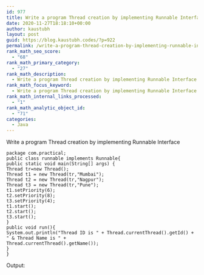 ```yaml
---
id: 977
title: Write a program Thread creation by implementing Runnable Interface
date: 2020-11-27T18:18:10+00:00
author: kaustubh
layout: post
guid: https://blog.kaustubh.codes/?p=922
permalink: /write-a-program-thread-creation-by-implementing-runnable-interface/
rank_math_seo_score:
  - "68"
rank_math_primary_category:
  - "27"
rank_math_description:
  - Write a program Thread creation by implementing Runnable Interface
rank_math_focus_keyword:
  - Write a program Thread creation by implementing Runnable Interface
rank_math_internal_links_processed:
  - "1"
rank_math_analytic_object_id:
  - "71"
categories:
  - Java
---
```

 

Write a program Thread creation by implementing Runnable Interface

<pre class="wp-block-code"><code>package com.practical;
public class runnable implements Runnable{
public static void main(String&#91;] args) {
Thread tr=new Thread();
Thread t1 = new Thread(tr,"Mumbai");
Thread t2 = new Thread(tr,"Nagpur");
Thread t3 = new Thread(tr,"Pune");
t1.setPriority(6);
t2.setPriority(8);
t3.setPriority(4);
t1.start();
t2.start();
t3.start();
}
public void run(){
System.out.println("Thread ID is " + Thread.currentThread().getId() + " & Thread Name is " +
Thread.currentThread().getName());
}
}</code></pre>

Output:<figure class="wp-block-image size-large">

<img src="http://blog.kaustubh.codes/imgs/wp-content/uploads/2020/11/image-25.png" alt="" class="wp-image-923" /> 